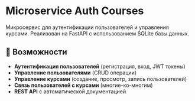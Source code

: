 # Microservice Auth Courses

Микросервис для аутентификации пользователей и управления курсами. Реализован на FastAPI с использованием SQLite базы данных.

## 🚀 Возможности

- **Аутентификация пользователей** (регистрация, вход, JWT токены)
- **Управление пользователями** (CRUD операции)
- **Управление курсами** (создание, просмотр, запись пользователей)
- **Связь пользователей с курсами** (многие-ко-многим)
- **REST API** с автоматической документацией